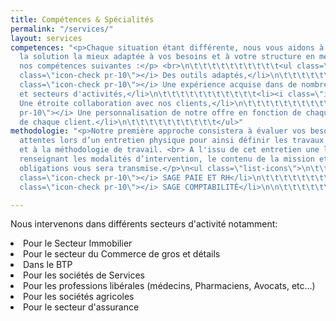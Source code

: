 ```yaml
---
title: Compétences & Spécialités
permalink: "/services/"
layout: services
competences: "<p>Chaque situation étant différente, nous vous aidons à rechercher
  la solution la mieux adaptée à vos besoins et à votre structure en mettant en avant
  nos compétences suivantes :</p> <br>\n\t\t\t\t\t\t\t\t\t\t<ul class=\"list-icons\">\n\t\t\t\t\t\t\t\t\t\t\t<li><i
  class=\"icon-check pr-10\"></i> Des outils adaptés,</li>\n\t\t\t\t\t\t\t\t\t\t\t<li><i
  class=\"icon-check pr-10\"></i> Une expérience acquise dans de nombreux domaines
  et secteurs d'activités,</li>\n\t\t\t\t\t\t\t\t\t\t\t<li><i class=\"icon-check pr-10\"></i>
  Une étroite collaboration avec nos clients,</li>\n\t\t\t\t\t\t\t\t\t\t\t<li><i class=\"icon-check
  pr-10\"></i> Une personnalisation de notre offre en fonction de chaque demande et
  de chaque client.</li>\n\t\t\t\t\t\t\t\t\t\t</ul>"
methodologie: "<p>Notre première approche consistera à évaluer vos besoins et vos
  attentes lors d’un entretien physique pour ainsi définir les travaux à effectuer
  et à la méthodologie de travail. <br> A l'issu de cet entretien une lettre de mission
  renseignant les modalités d’intervention, le contenu de la mission et nos différentes
  obligations vous sera transmise.</p>\n<ul class=\"list-icons\">\n\t\t\t\t\t\t\t\t\t\t\t<li><i
  class=\"icon-check pr-10\"></i> SAGE PAIE ET RH</li>\n\t\t\t\t\t\t\t\t\t\t\t<li><i
  class=\"icon-check pr-10\"></i> SAGE COMPTABILITÉ</li>\n\n\t\t\t\t\t\t\t\t\t\t</ul>"

---
```

<p>Nous intervenons dans différents secteurs d'activité notamment:</p>
<li><i class=\"icon-check pr-10\"></i> Pour le Secteur Immobilier</li>
<li><i class=\"icon-check pr-10\"></i> Pour le secteur du Commerce de gros et détails</li>
<li><i class=\"icon-check pr-10\"></i> Dans le BTP</li>
<li><i class=\"icon-check pr-10\"></i> Pour les sociétés de Services</li>
<li><i class=\"icon-check pr-10\"></i> Pour les professions libérales (médecins, Pharmaciens, Avocats, etc…)</li>
<li><i class=\"icon-check pr-10\"></i> Pour les sociétés agricoles</li>
<li><i class=\"icon-check pr-10\"></i> Pour le secteur d'assurance</li>
